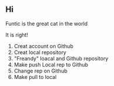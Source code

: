 ## Hi

Funtic is the great cat in the world

It is right!

1. Creat account on Github
2. Creat local repository
3. "Freandy" loacal and Github repository
4. Make push Local rep  to Github
5. Change rep on Github
6. Make pull to local